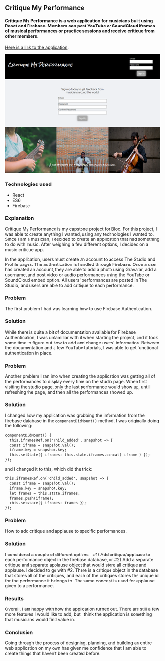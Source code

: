## Critique My Performance

#### Critique My Performance is a web application for musicians built using React and Firebase. Members can post YouTube or SoundCloud iframes of musical performances or practice sessions and receive critique from other members.

[Here is a link to the application](http://critiquemyperformance.herokuapp.com).

![landing page](public/assets/critique-my-performance-landing.PNG)

### Technologies used

* React
* ES6
* Firebase

### Explanation

Critique My Performance is my capstone project for Bloc. For this project, I was able to create anything I wanted, using any technologies I wanted to. Since I am a musician, I decided to create an application that had something to do with music. After weighing a few different options, I decided on a music critique app.  

In the application, users must create an account to access The Studio and Profile pages. The authentication is handled through Firebase.  Once a user has created an account, they are able to add a photo using Gravatar, add a username, and post video or audio performances using the YouTube or SoundCloud embed option. All users' performances are posted in The Studio, and users are able to add critique to each performance.

### Problem

The first problem I had was learning how to use Firebase Authentication.

### Solution

While there is quite a bit of documentation available for Firebase Authentication, I was unfamiliar with it when starting the project, and it took some time to figure out how to add and change users' information. Between the documentation and a few YouTube tutorials, I was able to get functional authentication in place.

### Problem

Another problem I ran into when creating the application was getting all of the performances to display every time on the studio page. When first visiting the studio page, only the last performance would show up, until refreshing the page, and then all the performances showed up.

### Solution

I changed how my application was grabbing the information from the firebase database in the `componentDidMount()` method. I was originally doing the following:

    componentDidMount() {
      this.iframesRef.on('child_added', snapshot => {
      const iframe = snapshot.val();
      iframe.key = snapshot.key;
      this.setState({ iframes: this.state.iframes.concat( iframe ) });
    });

and I changed it to this, which did the trick:

    this.iframesRef.on('child_added', snapshot => {
      const iframe = snapshot.val();
      iframe.key = snapshot.key;
      let frames = this.state.iframes;
      frames.push(iframe);
      this.setState({ iframes: frames });
    });

### Problem

How to add critique and applause to specific performances.

### Solution

I considered a couple of different options - #1) Add critique/applause to each performance object in the firebase database, or #2) Add a separate critique and separate applause object that would store all critique and applause. I decided to go with #2. There is a critique object in the database that stores all of the critiques, and each of the critiques stores the unique id for the performance it belongs to. The same concept is used for applause given to a performance.

### Results

Overall, I am happy with how the application turned out. There are still a few more features I would like to add, but I think the application is something that musicians would find value in.

### Conclusion

Going through the process of designing, planning, and building an entire web application on my own has given me confidence that I am able to create things that haven't been created before.     
